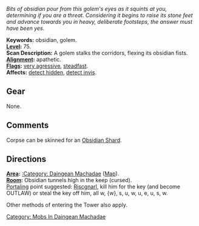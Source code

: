 *Bits of obsidian pour from this golem's eyes as it squints at you,
determining if you are a threat. Considering it begins to raise its
stone feet and advance towards you in heavy, deliberate footsteps, the
answer must have been yes.*

**Keywords:** obsidian, golem.  
**[Level](Level "wikilink"):** 75.  
**Scan Description:** A golem stalks the corridors, flexing its obsidian
fists.  
**[Alignment](Alignment "wikilink"):** apathetic.  
**[Flags](:Category:_Mob_Types "wikilink"):** [very
agressive](Aggressive_Mobs "wikilink"),
[steadfast](Sentinel_Mobs "wikilink").  
**Affects:** [detect hidden](Detect_Hidden "wikilink"), [detect
invis](Detect_Invis "wikilink").  

## Gear

None.

## Comments

Corpse can be skinned for an [Obsidian
Shard](Obsidian_Shard "wikilink").

## Directions

**[Area](:Category:_Areas "wikilink"):** [:Category: Daingean
Machadae](:Category:_Daingean_Machadae "wikilink")
([Map](Daingean_Machadae_Map "wikilink")).  
**[Room](:Category:_Rooms "wikilink"):** Obsidian tunnels high in the
keep (cursed).  
[Portaling](Portal "wikilink") point suggested:
[Riscgnarl](Riscgnarl "wikilink"), kill him for the key (and become
OUTLAW) or steal the key off him, all w, {w}, s, u, w, u, e, u, s, w.

Other methods of entering the Tower also apply.

[Category: Mobs In Daingean
Machadae](Category:_Mobs_In_Daingean_Machadae "wikilink")
